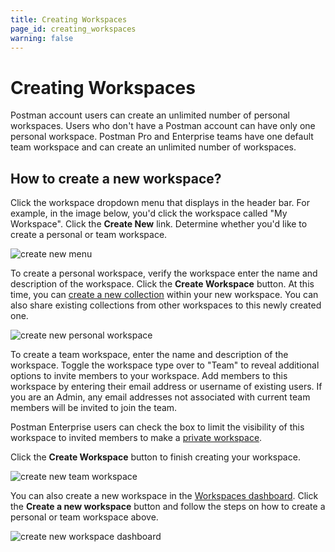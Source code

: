 ```yaml
---
title: Creating Workspaces
page_id: creating_workspaces
warning: false
---
```


# Creating Workspaces

Postman account users can create an unlimited number of personal workspaces. Users who don't have a Postman account can have only one personal workspace. Postman Pro and Enterprise teams have one default team workspace and can create an unlimited number of workspaces.

## How to create a new workspace?

Click the workspace dropdown menu that displays in the header bar. For example, in the image below, you'd click the workspace called "My Workspace". Click the **Create New** link. Determine whether you'd like to create a personal or team workspace.

![create new menu](https://s3.amazonaws.com/postman-static-getpostman-com/postman-docs/Workspaces_1.png)

To create a personal workspace, verify the workspace enter the name and description of the workspace. Click the **Create Workspace** button. At this time, you can [create a new collection](/postman/collections/creating_collections.md) within your new workspace. You can also share existing collections from other workspaces to this newly created one.

![create new personal workspace](https://s3.amazonaws.com/postman-static-getpostman-com/postman-docs/Workspaces_CreateNew1.png)

To create a team workspace, enter the name and description of the workspace. Toggle the workspace type over to "Team" to reveal additional options to invite members to your workspace. Add members to this workspace by entering their email address or username of existing users. If you are an Admin, any email addresses not associated with current team members will be invited to join the team.

Postman Enterprise users can check the box to limit the visibility of this workspace to invited members to make a [private workspace](https://github.com/kaustavdm/postman-docs-test/tree/b9c2cefa916197b408de633b2ecb1d256acf0a06/docs/postman/workspaces/intro_to_workspaces/README.md#private-workspaces).

Click the **Create Workspace** button to finish creating your workspace.

![create new team workspace](https://s3.amazonaws.com/postman-static-getpostman-com/postman-docs/Workspace_team_create_new.png)

You can also create a new workspace in the [Workspaces dashboard](https://app.getpostman.com/dashboard). Click the **Create a new workspace** button and follow the steps on how to create a personal or team workspace above.

![create new workspace dashboard](https://s3.amazonaws.com/postman-static-getpostman-com/postman-docs/Workspace_create_dashboard_new.png)

